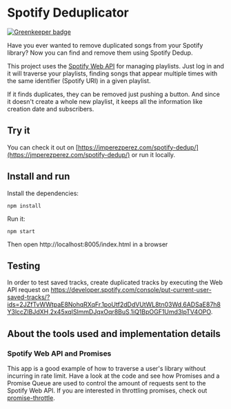 # Spotify Deduplicator

[![Greenkeeper badge](https://badges.greenkeeper.io/JMPerez/spotify-dedup.svg)](https://greenkeeper.io/)

Have you ever wanted to remove duplicated songs from your Spotify library? Now you can find and remove them using Spotify Dedup.

This project uses the [Spotify Web API](https://developer.spotify.com/web-api/) for managing playlists. Just log in and it will traverse your playlists, finding songs that appear multiple times with the same identifier (Spotify URI) in a given playlist.

If it finds duplicates, they can be removed just pushing a button. And since it doesn't create a whole new playlist, it keeps all the information like creation date and subscribers.

## Try it

You can check it out on [https://jmperezperez.com/spotify-dedup/](https://jmperezperez.com/spotify-dedup/) or run it locally.

## Install and run

Install the dependencies:

    npm install

Run it:

    npm start

Then open http://localhost:8005/index.html in a browser

## Testing

In order to test saved tracks, create duplicated tracks by executing the Web API request on https://developer.spotify.com/console/put-current-user-saved-tracks/?ids=2JZfTvWWtpaE8NohqRXqFr,1poUtf2dDdVUtWL8tn03Wd,6ADSaE87h8Y3lccZlBJdXH,2x45xqISlmmDJqxOqr8BuS,1iQ1BpOGF1Umd3lpTV4OPO.

## About the tools used and implementation details

### Spotify Web API and Promises

This app is a good example of how to traverse a user's library without incurring in rate limit. Have a look at the code and see how Promises and a Promise Queue are used to control the amount of requests sent to the Spotify Web API. If you are interested in throttling promises, check out [promise-throttle](https://github.com/JMPerez/promise-throttle).
